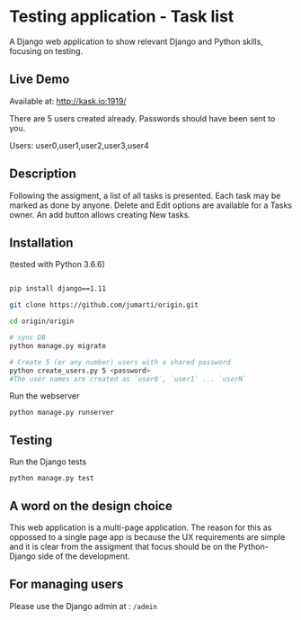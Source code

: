 # Testing application - Task list

A Django web application to show relevant Django and Python skills, focusing on testing.

## Live Demo
Available at:
http://kask.io:1919/

There are 5 users created already. Passwords should have been sent to you.

Users: user0,user1,user2,user3,user4 

## Description
Following the assigment, a list of all tasks is presented. Each task may be marked as done by anyone. Delete and Edit options are available for a Tasks owner. An add button allows creating New tasks.


## Installation
(tested with Python 3.6.6)

```bash

pip install django==1.11

git clone https://github.com/jumarti/origin.git

cd origin/origin

# sync DB
python manage.py migrate

# Create 5 (or any number) users with a shared password
python create_users.py 5 <password>
#The user names are created as `user0`, `user1` ... `userN`

```

Run the webserver
```
python manage.py runserver
```

## Testing
Run the Django tests
```
python manage.py test
```


## A word on the design choice
This web application is a multi-page application. The reason for this as oppossed to a single page app is because the UX requirements are simple and it is clear from the assigment that focus should be on the Python-Django side of the development. 


## For managing users
Please use the Django admin at : `/admin`

